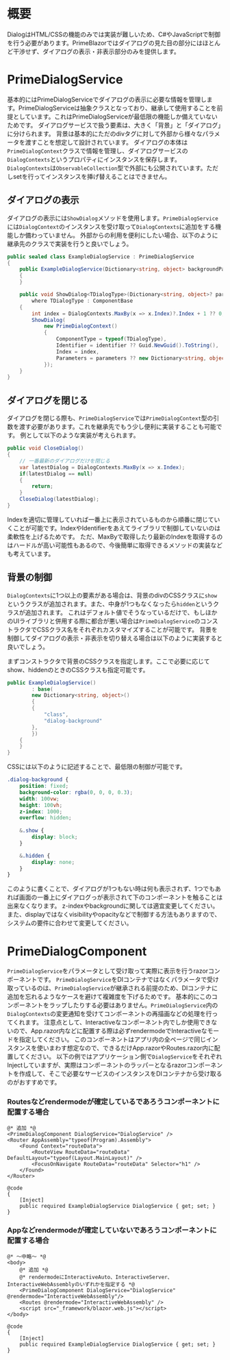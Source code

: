 ﻿# 概要
DialogはHTML/CSSの機能のみでは実装が難しいため、C#やJavaScriptで制御を行う必要があります。PrimeBlazorではダイアログの見た目の部分にはほとんど干渉せず、ダイアログの表示・非表示部分のみを提供します。

# PrimeDialogService
基本的にはPrimeDialogServiceでダイアログの表示に必要な情報を管理します。PrimeDialogServiceは抽象クラスとなっており、継承して使用することを前提としています。これはPrimeDialogServiceが最低限の機能しか備えていないためです。
ダイアログサービスで扱う要素は、大きく「背景」と「ダイアログ」に分けられます。
背景は基本的にただのdivタグに対して外部から様々なパラメータを渡すことを想定して設計されています。
ダイアログの本体は`PrimeDialogContext`クラスで情報を管理し、ダイアログサービスの`DialogContexts`というプロパティにインスタンスを保存します。
`DialogContexts`は`ObservableCollection`型で外部にも公開されています。ただしsetを行ってインスタンスを挿げ替えることはできません。

## ダイアログの表示
ダイアログの表示には`ShowDialog`メソッドを使用します。`PrimeDialogService`には`DialogContext`のインスタンスを受け取って`DialogContexts`に追加をする機能しか備わっていません。
外部からの利用を便利にしたい場合、以下のように継承先のクラスで実装を行うと良いでしょう。

```csharp
public sealed class ExampleDialogService : PrimeDialogService 
{
    public ExampleDialogService(Dictionary<string, object> backgroundParameters) : base(backgroundParameters)
    {
    }

    public void ShowDialog<TDialogType>(Dictionary<string, object>? parameters = null, string? identifier = null)
        where TDialogType : ComponentBase
    {
        int index = DialogContexts.MaxBy(x => x.Index)?.Index + 1 ?? 0;
        ShowDialog(
            new PrimeDialogContext()
            {
                ComponentType = typeof(TDialogType),
                Identifier = identifier ?? Guid.NewGuid().ToString(),
                Index = index,
                Parameters = parameters ?? new Dictionary<string, object>()
            });
    }
}
```

## ダイアログを閉じる
ダイアログを閉じる際も、`PrimeDialogService`では`PrimeDialogContext`型の引数を渡す必要があります。これを継承先でもう少し便利に実装することも可能です。
例として以下のような実装が考えられます。
```csharp
public void CloseDialog()
{
    // 一番最新のダイアログだけを閉じる
    var latestDialog = DialogContexts.MaxBy(x => x.Index);
    if(latestDialog == null)
    {
        return;
    }
    CloseDialog(latestDialog);
}
```
Indexを適切に管理していれば一番上に表示されているものから順番に閉じていくことが可能です。IndexやIdentifierをあえてライブラリで制御していないのは柔軟性を上げるためです。
ただ、MaxByで取得したり最新のIndexを取得するのはハードルが高い可能性もあるので、今後簡単に取得できるメソッドの実装なども考えています。

## 背景の制御
`DialogContexts`に1つ以上の要素がある場合は、背景のdivのCSSクラスに`show`というクラスが追加されます。また、中身が1つもなくなったら`hidden`というクラスが追加されます。
これはデフォルト値でそうなっているだけで、もしほかのUIライブラリと併用する際に都合が悪い場合は`PrimeDialogService`のコンストラクタでCSSクラス名をそれぞれカスタマイズすることが可能です。
背景を制御してダイアログの表示・非表示を切り替える場合は以下のように実装すると良いでしょう。

まずコンストラクタで背景のCSSクラスを指定します。ここで必要に応じてshow、hiddenのときのCSSクラスも指定可能です。
```csharp:ExampleDialogService.cs
public ExampleDialogService()
        : base(
        new Dictionary<string, object>()
        {
        {
            "class",
            "dialog-background"
        },
        })
    {
    }
}
```

CSSには以下のように記述することで、最低限の制御が可能です。
```css
.dialog-background {
    position: fixed;
    background-color: rgba(0, 0, 0, 0.3);
    width: 100vw;
    height: 100vh;
    z-index: 1000;
    overflow: hidden;
    
    &.show {
        display: block;
    }

    &.hidden {
        display: none;
    }
}
```

このように書くことで、ダイアログが1つもない時は何も表示されず、1つでもあれば画面の一番上にダイアログっが表示されて下のコンポーネントを触ることは出来なくなります。
z-indexやbackgroundに関しては適宜変更してください。また、displayではなくvisibilityやopacityなどで制御する方法もありますので、システムの要件に合わせて変更してください。

# PrimeDialogComponent
`PrimeDialogService`をパラメータとして受け取って実際に表示を行うrazorコンポーネントです。
`PrimeDialogService`をDIコンテナではなくパラメータで受け取っているのは、`PrimeDialogService`が継承される前提のため、DIコンテナに追加を忘れるようなケースを避けて複雑度を下げるためです。
基本的にこのコンポーネントをラップしたりする必要はありません。`PrimeDialogService`内の`DialogContexts`の変更通知を受けてコンポーネントの再描画などの処理を行ってくれます。
注意点として、Interactiveなコンポーネント内でしか使用できないので、App.razor内などに配置する際は必ずrendermodeでInteractiveなモードを指定してください。
このコンポーネントはアプリ内の全ページで同じインスタンスを使いまわす想定なので、できるだけApp.razorやRoutes.razor内に配置してください。
以下の例ではアプリケーション側で`DialogService`をそれぞれInjectしていますが、実際はコンポーネントのラッパーとなるrazorコンポーネントを作成して、そこで必要なサービスのインスタンスをDIコンテナから受け取るのがおすすめです。

### Routesなどrendermodeが確定しているであろうコンポーネントに配置する場合
```razor:Routes.razor
@* 追加 *@
<PrimeDialogComponent DialogService="DialogService" />
<Router AppAssembly="typeof(Program).Assembly">
    <Found Context="routeData">
        <RouteView RouteData="routeData" DefaultLayout="typeof(Layout.MainLayout)" />
        <FocusOnNavigate RouteData="routeData" Selector="h1" />
    </Found>
</Router>

@code 
{
    [Inject]
    public required ExampleDialogService DialogService { get; set; }
}
```

### Appなどrendermodeが確定していないであろうコンポーネントに配置する場合
```razor:App.razor
@* ～中略～ *@
<body>
    @* 追加 *@
    @* rendermodeにInteractiveAuto、InteractiveServer、InteractiveWebAssemblyのいずれかを指定する *@
    <PrimeDialogComponent DialogService="DialogService"  @rendermode="InteractiveWebAssembly"/>
    <Routes @rendermode="InteractiveWebAssembly" />
    <script src="_framework/blazor.web.js"></script>
</body>

@code 
{
    [Inject]
    public required ExampleDialogService DialogService { get; set; }
}
```